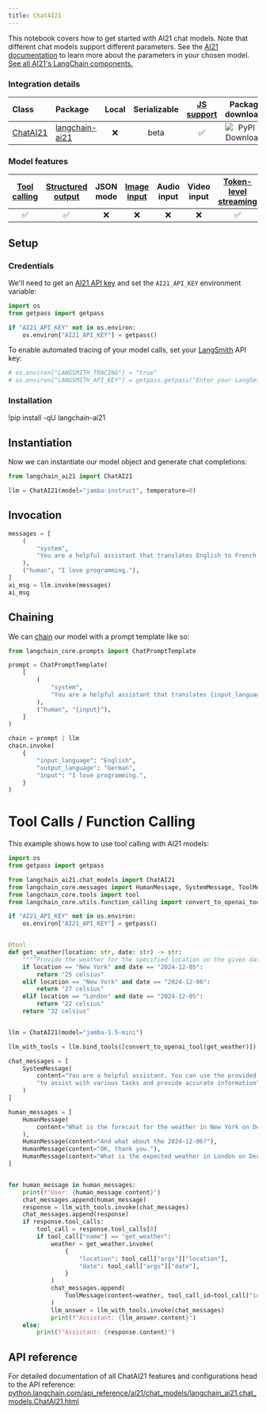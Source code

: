 ```yaml
---
title: ChatAI21
---
```


This notebook covers how to get started with AI21 chat models.
Note that different chat models support different parameters. See the [AI21 documentation](https://docs.ai21.com/reference) to learn more about the parameters in your chosen model.
[See all AI21's LangChain components.](https://pypi.org/project/langchain-ai21/)

### Integration details

| Class | Package | Local | Serializable | [JS support](https://js.langchain.com/docs/integrations/chat/__package_name_short_snake__) | Package downloads | Package latest |
| :--- | :--- | :---: | :---: |  :---: | :---: | :---: |
| [ChatAI21](https://python.langchain.com/api_reference/ai21/chat_models/langchain_ai21.chat_models.ChatAI21.html#langchain_ai21.chat_models.ChatAI21) | [langchain-ai21](https://python.langchain.com/api_reference/ai21/index.html) | ❌ | beta | ✅ | ![PyPI - Downloads](https://img.shields.io/pypi/dm/langchain-ai21?style=flat-square&label=%20) | ![PyPI - Version](https://img.shields.io/pypi/v/langchain-ai21?style=flat-square&label=%20) |

### Model features

| [Tool calling](/oss/how-to/tool_calling) | [Structured output](/oss/how-to/structured_output/) | JSON mode | [Image input](/oss/how-to/multimodal_inputs/) | Audio input | Video input | [Token-level streaming](/oss/how-to/chat_streaming/) | Native async | [Token usage](/oss/how-to/chat_token_usage_tracking/) | [Logprobs](/oss/how-to/logprobs/) |
| :---: | :---: | :---: | :---: |  :---: | :---: | :---: | :---: | :---: | :---: |
| ✅ | ✅ | ❌ | ❌ | ❌ | ❌ | ✅ | ✅ | ✅ | ❌ |

## Setup

### Credentials

We'll need to get an [AI21 API key](https://docs.ai21.com/) and set the `AI21_API_KEY` environment variable:

```python
import os
from getpass import getpass

if "AI21_API_KEY" not in os.environ:
    os.environ["AI21_API_KEY"] = getpass()
```

To enable automated tracing of your model calls, set your [LangSmith](https://docs.smith.langchain.com/) API key:

```python
# os.environ["LANGSMITH_TRACING"] = "true"
# os.environ["LANGSMITH_API_KEY"] = getpass.getpass("Enter your LangSmith API key: ")
```

### Installation

!pip install -qU langchain-ai21

## Instantiation

Now we can instantiate our model object and generate chat completions:

```python
from langchain_ai21 import ChatAI21

llm = ChatAI21(model="jamba-instruct", temperature=0)
```

## Invocation

```python
messages = [
    (
        "system",
        "You are a helpful assistant that translates English to French. Translate the user sentence.",
    ),
    ("human", "I love programming."),
]
ai_msg = llm.invoke(messages)
ai_msg
```

## Chaining

We can [chain](/oss/how-to/sequence/) our model with a prompt template like so:

```python
from langchain_core.prompts import ChatPromptTemplate

prompt = ChatPromptTemplate(
    [
        (
            "system",
            "You are a helpful assistant that translates {input_language} to {output_language}.",
        ),
        ("human", "{input}"),
    ]
)

chain = prompt | llm
chain.invoke(
    {
        "input_language": "English",
        "output_language": "German",
        "input": "I love programming.",
    }
)
```

# Tool Calls / Function Calling

This example shows how to use tool calling with AI21 models:

```python
import os
from getpass import getpass

from langchain_ai21.chat_models import ChatAI21
from langchain_core.messages import HumanMessage, SystemMessage, ToolMessage
from langchain_core.tools import tool
from langchain_core.utils.function_calling import convert_to_openai_tool

if "AI21_API_KEY" not in os.environ:
    os.environ["AI21_API_KEY"] = getpass()


@tool
def get_weather(location: str, date: str) -> str:
    """“Provide the weather for the specified location on the given date.”"""
    if location == "New York" and date == "2024-12-05":
        return "25 celsius"
    elif location == "New York" and date == "2024-12-06":
        return "27 celsius"
    elif location == "London" and date == "2024-12-05":
        return "22 celsius"
    return "32 celsius"


llm = ChatAI21(model="jamba-1.5-mini")

llm_with_tools = llm.bind_tools([convert_to_openai_tool(get_weather)])

chat_messages = [
    SystemMessage(
        content="You are a helpful assistant. You can use the provided tools "
        "to assist with various tasks and provide accurate information"
    )
]

human_messages = [
    HumanMessage(
        content="What is the forecast for the weather in New York on December 5, 2024?"
    ),
    HumanMessage(content="And what about the 2024-12-06?"),
    HumanMessage(content="OK, thank you."),
    HumanMessage(content="What is the expected weather in London on December 5, 2024?"),
]


for human_message in human_messages:
    print(f"User: {human_message.content}")
    chat_messages.append(human_message)
    response = llm_with_tools.invoke(chat_messages)
    chat_messages.append(response)
    if response.tool_calls:
        tool_call = response.tool_calls[0]
        if tool_call["name"] == "get_weather":
            weather = get_weather.invoke(
                {
                    "location": tool_call["args"]["location"],
                    "date": tool_call["args"]["date"],
                }
            )
            chat_messages.append(
                ToolMessage(content=weather, tool_call_id=tool_call["id"])
            )
            llm_answer = llm_with_tools.invoke(chat_messages)
            print(f"Assistant: {llm_answer.content}")
    else:
        print(f"Assistant: {response.content}")
```

## API reference

For detailed documentation of all ChatAI21 features and configurations head to the API reference: [python.langchain.com/api_reference/ai21/chat_models/langchain_ai21.chat_models.ChatAI21.html](https://python.langchain.com/api_reference/ai21/chat_models/langchain_ai21.chat_models.ChatAI21.html)
